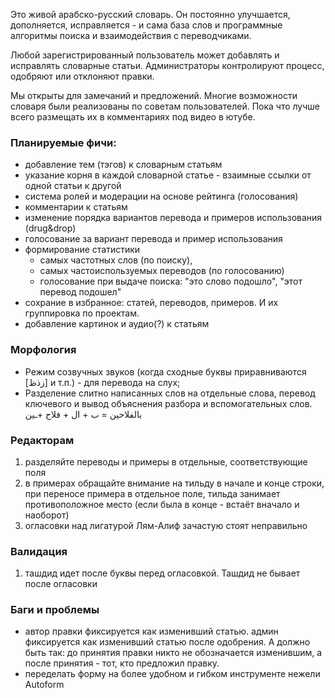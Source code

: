 Это живой арабско-русский словарь. Он постоянно улучшается, дополняется, исправляется - и сама база слов и программные алгоритмы поиска и взаимодействия с переводчиками. 

Любой зарегистрированный пользователь может добавлять и исправлять словарные статьи. Администраторы контролируют процесс, одобряют или отклоняют правки.

Мы открыты для замечаний и предложений. Многие возможности словаря были реализованы по советам пользователей. Пока что лучше всего размещать их в комментариях под видео в ютубе. 

### Планируемые фичи: 
- добавление тем (тэгов) к словарным статьям
- указание корня в каждой словарной статье - взаимные ссылки от одной статьи к другой
- система ролей и модерации на основе рейтинга (голосования)
- комментарии к статьям 
- изменение порядка вариантов перевода и примеров использования (drug&drop)
- голосование за вариант перевода и пример использования 
- формирование статистики 
  - самых частотных слов (по поиску), 
  - самых частоиспользуемых переводов (по голосованию)
  - голосование при выдаче поиска: "это слово подошло", "этот перевод подошел"
- сохрание в избранное: статей, переводов, примеров. И их группировка по проектам.
- добавление картинок и аудио(?) к статьям 

### Морфология
- Режим созвучных звуков (когда сходные буквы приравниваются [زذظ] и т.п.) - для перевода на слух;
- Разделение слитно написанных слов на отдельные слова, перевод ключевого и вывод объяснения разбора и вспомогательных слов. بالفلاحين = ب + ال + فلاح +ـين

### Редакторам 
1) разделяйте переводы и примеры в отдельные, соответствующие поля
2) в примерах обращайте внимание на тильду в начале и конце строки, при переносе примера в отдельное поле, тильда занимает противоположное место (если была в конце - встаёт вначало и наоборот) 
3) огласовки над лигатурой Лям-Алиф зачастую стоят неправильно 

### Валидация 
1) ташдид идет после буквы перед огласовкой. Ташдид не бывает после огласовки

### Баги и проблемы
- автор правки фиксируется как изменивший статью. админ фиксируется как изменивший статью после одобрения. А должно быть так: до принятия правки никто не обозначается изменившим, а после принятия - тот, кто предложил правку.
- переделать форму на более удобном и гибком инструменте нежели Autoform 